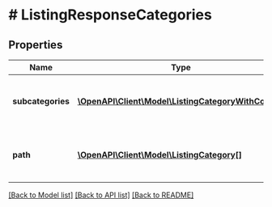 # # ListingResponseCategories

## Properties

Name | Type | Description | Notes
------------ | ------------- | ------------- | -------------
**subcategories** | [**\OpenAPI\Client\Model\ListingCategoryWithCount[]**](ListingCategoryWithCount.md) | Categories with counters, which can be used to refine search results. | [optional] 
**path** | [**\OpenAPI\Client\Model\ListingCategory[]**](ListingCategory.md) | Categories path to the current listing category (breadcrumbs). | [optional] 

[[Back to Model list]](../../README.md#documentation-for-models) [[Back to API list]](../../README.md#documentation-for-api-endpoints) [[Back to README]](../../README.md)


